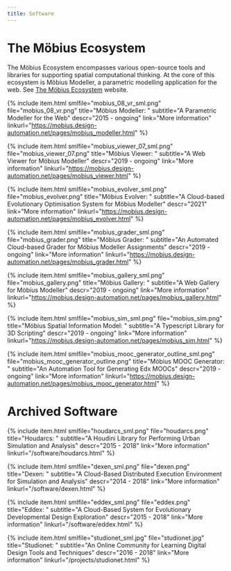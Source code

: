 ```yaml
---
title: Software
---
```


# The Möbius Ecosystem

The Möbius Ecosystem encompasses various open-source tools and libraries for supporting spatial
computational thinking. At the core of this ecosystem is Möbius Modeller, a parametric modelling
application for the web. See [The Möbius Ecosystem](https://mobius.design-automation.net) website.

{% include item.html
    smlfile="mobius_08_vr_sml.png" file="mobius_08_vr.png"
    title="Möbius Modeller: "
    subtitle="A Parametric Modeller for the Web"
    descr="2015 - ongoing"
    link="More information" linkurl="https://mobius.design-automation.net/pages/mobius_modeller.html"
%}

{% include item.html
    smlfile="mobius_viewer_07_sml.png" file="mobius_viewer_07.png"
    title="Möbius Viewer: "
    subtitle="A Web Viewer for Möbius Modeller"
    descr="2019 - ongoing"
    link="More information" linkurl="https://mobius.design-automation.net/pages/mobius_viewer.html"
%}

{% include item.html
    smlfile="mobius_evolver_sml.png" file="mobius_evolver.png"
    title="Möbius Evolver: "
    subtitle="A Cloud-based Evolutionary Optimisation System for Möbius Modeller"
    descr="2021"
    link="More information" linkurl="https://mobius.design-automation.net/pages/mobius_evolver.html"
%}

{% include item.html
    smlfile="mobius_grader_sml.png" file="mobius_grader.png"
    title="Möbius Grader: "
    subtitle="An Automated Cloud-based Grader for Möbius Modeller Assignments"
    descr="2019 - ongoing"
    link="More information" linkurl="https://mobius.design-automation.net/pages/mobius_grader.html"
%}

{% include item.html
    smlfile="mobius_gallery_sml.png" file="mobius_gallery.png"
    title="Möbius Gallery: "
    subtitle="A Web Gallery for Möbius Modeller"
    descr="2019 - ongoing"
    link="More information" linkurl="https://mobius.design-automation.net/pages/mobius_gallery.html"
%}

{% include item.html
    smlfile="mobius_sim_sml.png" file="mobius_sim.png"
    title="Möbius Spatial Information Model: "
    subtitle="A Typescript Library for 3D Scripting"
    descr="2019 - ongoing"
    link="More information" linkurl="https://mobius.design-automation.net/pages/mobius_sim.html"
%}

{% include item.html
    smlfile="mobius_mooc_generator_outline_sml.png" file="mobius_mooc_generator_outline.png"
    title="Möbius MOOC Generator: "
    subtitle="An Automation Tool for Generating Edx MOOCs"
    descr="2019 - ongoing"
    link="More information" linkurl="https://mobius.design-automation.net/pages/mobius_mooc_generator.html"
%}

# Archived Software

{% include item.html
    smlfile="houdarcs_sml.png" file="houdarcs.png"
    title="Houdarcs: "
    subtitle="A Houdini Library for Performing Urban Simulation and Analysis"
    descr="2015 - 2018"
    link="More information" linkurl="/software/houdarcs.html"
%}

{% include item.html
    smlfile="dexen_sml.png" file="dexen.png"
    title="Dexen: "
    subtitle="A Cloud-Based Distributed Execution Environment for Simulation and Analysis"
    descr="2014 - 2018"
    link="More information" linkurl="/software/dexen.html"
%}

{% include item.html
    smlfile="eddex_sml.png" file="eddex.png"
    title="Eddex: "
    subtitle="A Cloud-Based System for Evolutionary Developmental Design Exploration"
    descr="2015 - 2018"
    link="More information" linkurl="/software/eddex.html"
%}

{% include item.html
    smlfile="studionet_sml.jpg" file="studionet.jpg"
    title="Studionet: "
    subtitle="An Online Community for Learning Digital Design Tools and Techniques"
    descr="2016 - 2018"
    link="More information" linkurl="/projects/studionet.html"
%}
